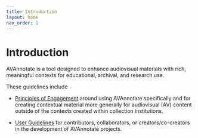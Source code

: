 ```yaml
---
title: Introduction
layout: home
nav_order: 1
---
```

# Introduction
AVAnnotate is a tool designed to enhance audiovisual materials with rich, meaningful contexts for educational, archival, and research use. 

These guidelines include 
- [Principles of Engagement](https://avannotate.github.io/guidelines/pages/principles) around using AVAnnotate specifically and for creating contextual material more generally for audiovisual (AV) content outside of the contexts created within collection institutions.

- [User Guidelines](https://avannotate.github.io/guidelines/pages/users) for contributors, collaborators, or creators/co-creators in the development of AVAnnotate projects.
